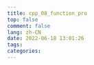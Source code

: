 ```yaml
---
title: cpp_08_function_pro
top: false
comment: false
lang: zh-CN
date: 2022-06-18 13:01:26
tags:
categories:
---
```


